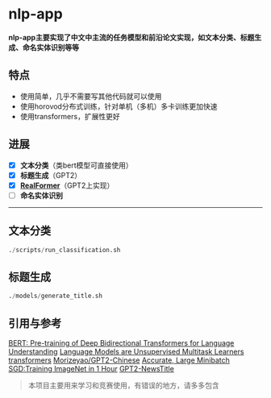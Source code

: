 # nlp-app

**nlp-app主要实现了中文中主流的任务模型和前沿论文实现，如文本分类、标题生成、命名实体识别等等**

## 特点
- 使用简单，几乎不需要写其他代码就可以使用
- 使用horovod分布式训练，针对单机（多机）多卡训练更加快速
- 使用transformers，扩展性更好

## 进展
- [x] **文本分类**（类bert模型可直接使用）
- [x] **标题生成**（GPT2）
- [x] [**RealFormer**](https://arxiv.org/abs/2012.11747 "RealFormer")（GPT2上实现）
- [ ] **命名实体识别**
----

## 文本分类
````python
./scripts/run_classification.sh
````
## 标题生成
```python
./models/generate_title.sh
```


## 引用与参考
[BERT: Pre-training of Deep Bidirectional Transformers for Language Understanding](https://github.com/google-research/bert "BERT: Pre-training of Deep Bidirectional Transformers for Language Understanding")
[Language Models are Unsupervised Multitask Learners](https://d4mucfpksywv.cloudfront.net/better-language-models/language-models.pdf "Language Models are Unsupervised Multitask Learners")
[transformers](https://github.com/huggingface/transformers "transformers")
[Morizeyao/GPT2-Chinese](https://github.com/Morizeyao/GPT2-Chinese.git "Morizeyao/GPT2-Chinese")
[Accurate, Large Minibatch SGD:Training ImageNet in 1 Hour](https://arxiv.org/pdf/1706.02677.pdf "Accurate, Large Minibatch SGD:Training ImageNet in 1 Hour")
[GPT2-NewsTitle](https://github.com/liucongg/GPT2-NewsTitle "GPT2-NewsTitle")

> 本项目主要用来学习和竞赛使用，有错误的地方，请多多包含
